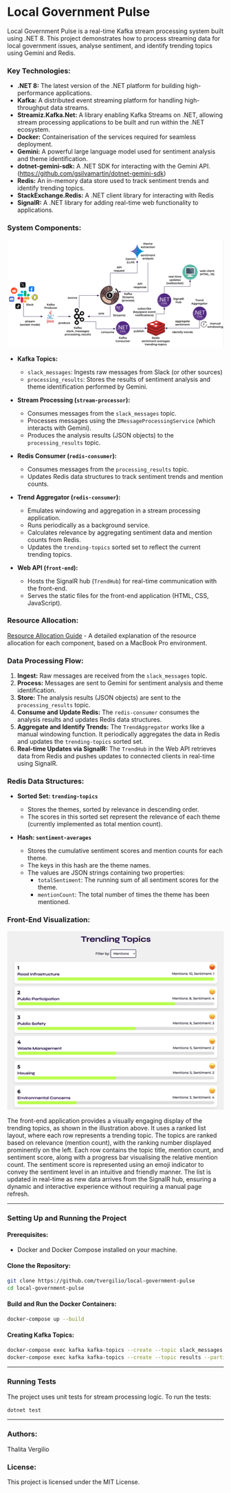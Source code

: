 # Local Government Pulse

Local Government Pulse is a real-time Kafka stream processing system built using .NET 8. This project demonstrates how to process streaming data for local government issues, analyse sentiment, and identify trending topics using Gemini and Redis.

### Key Technologies:

*   **.NET 8:** The latest version of the .NET platform for building high-performance applications.
*   **Kafka:** A distributed event streaming platform for handling high-throughput data streams.
*   **Streamiz.Kafka.Net:** A library enabling Kafka Streams on .NET, allowing stream processing applications to be built and run within the .NET ecosystem.
*   **Docker:** Containerisation of the services required for seamless deployment.
*   **Gemini:** A powerful large language model used for sentiment analysis and theme identification.
*   **dotnet-gemini-sdk:** A .NET SDK for interacting with the Gemini API. (https://github.com/gsilvamartin/dotnet-gemini-sdk)
*   **Redis:** An in-memory data store used to track sentiment trends and identify trending topics.
*   **StackExchange.Redis:** A .NET client library for interacting with Redis
*   **SignalR:** A .NET library for adding real-time web functionality to applications.

### System Components:

![components.png](assets/images/components.png)

*   **Kafka Topics:**
    *   `slack_messages`: Ingests raw messages from Slack (or other sources)
    *   `processing_results`: Stores the results of sentiment analysis and theme identification performed by Gemini.

*   **Stream Processing (`stream-processor`):**
    *   Consumes messages from the `slack_messages` topic.
    *   Processes messages using the `IMessageProcessingService` (which interacts with Gemini).
    *   Produces the analysis results (JSON objects) to the `processing_results` topic.

*   **Redis Consumer (`redis-consumer`):**
    *   Consumes messages from the `processing_results` topic.
    *   Updates Redis data structures to track sentiment trends and mention counts.

*   **Trend Aggregator (`redis-consumer`):**
    *   Emulates windowing and aggregation in a stream processing application.  
    *   Runs periodically as a background service.
    *   Calculates relevance by aggregating sentiment data and mention counts from Redis.
    *   Updates the `trending-topics` sorted set to reflect the current trending topics.
  
*   **Web API (`front-end`):**
    *   Hosts the SignalR hub (`TrendHub`) for real-time communication with the front-end.
    *   Serves the static files for the front-end application (HTML, CSS, JavaScript).

### Resource Allocation:

[Resource Allocation Guide](RESOURCE_ALLOCATION.md) - A detailed explanation of the resource allocation for each component, based on a MacBook Pro environment.

### Data Processing Flow:

1.  **Ingest:** Raw messages are received from the `slack_messages` topic.
2.  **Process:** Messages are sent to Gemini for sentiment analysis and theme identification.
3.  **Store:** The analysis results (JSON objects) are sent to the `processing_results` topic.
4.  **Consume and Update Redis:** The `redis-consumer` consumes the analysis results and updates Redis data structures.
5.  **Aggregate and Identify Trends:** The `TrendAggregator` works like a manual windowing function. It periodically aggregates the data in Redis and updates the `trending-topics` sorted set.
6.  **Real-time Updates via SignalR:** The `TrendHub` in the Web API retrieves data from Redis and pushes updates to connected clients in real-time using SignalR.

### Redis Data Structures:

*   **Sorted Set: `trending-topics`**
    *   Stores the themes, sorted by relevance in descending order.
    *   The scores in this sorted set represent the relevance of each theme (currently implemented as total mention count).

*   **Hash: `sentiment-averages`**
    *   Stores the cumulative sentiment scores and mention counts for each theme.
    *   The keys in this hash are the theme names.
    *   The values are JSON strings containing two properties:
        *   `totalSentiment`: The running sum of all sentiment scores for the theme.
        *   `mentionCount`: The total number of times the theme has been mentioned.

### Front-End Visualization:

![front-end-illustration.png](assets/images/front-end-illustration.png)

The front-end application provides a visually engaging display of the trending topics, as shown in the illustration above. It uses a ranked list layout, where each row represents a trending topic. The topics are ranked based on relevance (mention count), with the ranking number displayed prominently on the left. Each row contains the topic title, mention count, and sentiment score, along with a progress bar visualising the relative mention count. The sentiment score is represented using an emoji indicator to convey the sentiment level in an intuitive and friendly manner. The list is updated in real-time as new data arrives from the SignalR hub, ensuring a dynamic and interactive experience without requiring a manual page refresh.

---

### Setting Up and Running the Project

#### Prerequisites:
- Docker and Docker Compose installed on your machine.

#### Clone the Repository:
```bash
git clone https://github.com/tvergilio/local-government-pulse
cd local-government-pulse
```

#### Build and Run the Docker Containers:
```bash
docker-compose up --build
```

#### Creating Kafka Topics:
```bash
docker-compose exec kafka kafka-topics --create --topic slack_messages --partitions 1 --replication-factor 1 --bootstrap-server kafka:9092
docker-compose exec kafka kafka-topics --create --topic results --partitions 1 --replication-factor 1 --bootstrap-server kafka:9092
```

---

### Running Tests
The project uses unit tests for stream processing logic. To run the tests:
```bash
dotnet test
```

---

### Authors:
Thalita Vergilio

### License:
This project is licensed under the MIT License.